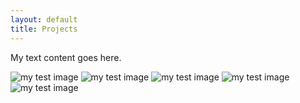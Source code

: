 ```yaml
---
layout: default
title: Projects
---
```


<div class="main-content">

<p>My text content goes here.</p>
<p>
    <img src="http://dkzfc5te54ao6.cloudfront.net/email%7C5e793b39580a1d9af41da3ba/02dfa3a0-b029-11ea-ab01-c5f8f744b37c" alt="my test image">
    <img src="http://dkzfc5te54ao6.cloudfront.net/email|5e996bbd580a1d9af440b76e/c9d96f40-aa2a-11ea-924a-bd2a12673683" alt="my test image">
    <img src="http://dkzfc5te54ao6.cloudfront.net/email|5f05ca60580a1d9af41af1cc/6bff6cb0-c11f-11ea-a323-810e3658e8c8" alt="my test image">
    <img src="http://dkzfc5te54ao6.cloudfront.net/email|5ebf0823580a1d9af4ef4bf4/f7bfbd20-ed31-11ea-93db-0dfc9770f042" alt="my test image">
    <img src="http://dkzfc5te54ao6.cloudfront.net/email|5f4e89d2580a1d9af4b37c64/a07e0f50-ec7b-11ea-9778-997f0fe32353" alt="my test image">
    
</p>

</div>